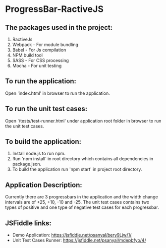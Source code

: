 # ProgressBar-RactiveJS

## The packages used in the project:
1. RactiveJs
2. Webpack - For module bundling
3. Babel - For Js compilation
4. NPM build tool
5. SASS - For CSS processing
6. Mocha - For unit testing

## To run the application:
Open 'index.html' in browser to run the application.

## To run the unit test cases:
Open '/tests/test-runner.html' under application root folder in browser to run the unit test cases.

## To build the application:
1. Install node.js to run npm.
2. Run 'npm install' in root directory which contains all dependencies in package.json.
3. To build the application run 'npm start' in project root directory.

## Application Description:
Currently there are 3 progressbars in the application and the width change intervals are of +25, +10, -10 and -25.
The unit test cases contains two types of positive and one type of negative test cases for each progressbar.

## JSFiddle links:
* Demo Application: https://jsfiddle.net/psanyal/bery9Ljw/1/
* Unit Test Cases Runner: https://jsfiddle.net/psanyal/mdepbfyo/4/
